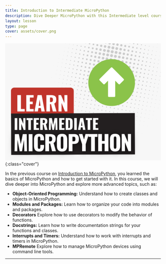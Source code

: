 ```yaml
---
title: Introduction to Intermediate MicroPython
description: Dive Deeper MicroPython with this Intermediate level course.
layout: lesson
type: page
cover: assets/cover.png
---
```


![Cover](assets/cover.png){:class="cover"}

In the previous course on [Introduction to MicroPython](/courses/introduction-to-micropython/), you learned the basics of MicroPython and how to get started with it. In this course, we will dive deeper into MicroPython and explore more advanced topics, such as:

- **Object-Oriented Programming:** Understand how to create classes and objects in MicroPython.
- **Modules and Packages:** Learn how to organize your code into modules and packages.
- **Decorators** Explore how to use decorators to modify the behavior of functions.
- **Docstrings:** Learn how to write documentation strings for your functions and classes.
- **Interrupts and Timers:** Understand how to work with interrupts and timers in MicroPython.
- **MPRemote** Explore how to manage MicroPython devices using command line tools.

---

